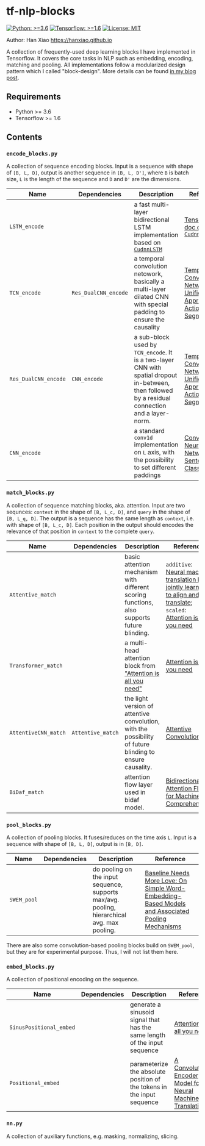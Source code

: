 # tf-nlp-blocks
[![Python: >=3.6](https://img.shields.io/badge/Python->=3.6-brightgreen.svg)](https://opensource.org/licenses/MIT)    [![Tensorflow: >=1.6](https://img.shields.io/badge/Tensorflow->=1.6-brightgreen.svg)](https://opensource.org/licenses/MIT)  [![License: MIT](https://img.shields.io/badge/License-MIT-yellow.svg)](https://opensource.org/licenses/MIT)


Author: Han Xiao https://hanxiao.github.io


A collection of frequently-used deep learning blocks I have implemented in Tensorflow. It covers the core tasks in NLP such as embedding, encoding, matching and pooling. All implementations follow a modularized design pattern which I called "block-design". More details can be found [in my blog post](https://hanxiao.github.io/2018/06/25/4-Encoding-Blocks-You-Need-to-Know-Besides-LSTM-RNN-in-Tensorflow/).

## Requirements

- Python >= 3.6
- Tensorflow >= 1.6

## Contents

### `encode_blocks.py`
A collection of sequence encoding blocks. Input is a sequence with shape of `[B, L, D]`, output is another sequence in `[B, L, D']`, where `B` is batch size, `L` is the length of the sequence and `D` and `D'` are the dimensions.

| Name  | Dependencies| Description | Reference |
| --- | --- |--- |--- |
| `LSTM_encode`| | a fast multi-layer bidirectional LSTM implementation based on [`CudnnLSTM`](https://www.tensorflow.org/api_docs/python/tf/contrib/cudnn_rnn/CudnnLSTM#call) | [Tensorflow doc on `CudnnLSTM`](https://www.tensorflow.org/api_docs/python/tf/contrib/cudnn_rnn/CudnnLSTM#call)|
| `TCN_encode` | `Res_DualCNN_encode`| a temporal convolution netowork, basically a multi-layer dilated CNN with special padding to ensure the causality| [Temporal Convolutional Networks: A Unified Approach to Action Segmentation](https://arxiv.org/abs/1608.08242)|
| `Res_DualCNN_encode` |`CNN_encode`| a sub-block used by `TCN_encode`. It is a two-layer CNN with spatial dropout in-between, then followed by a residual connection and a layer-norm.| [Temporal Convolutional Networks: A Unified Approach to Action Segmentation](https://arxiv.org/abs/1608.08242)|
| `CNN_encode` | | a standard `conv1d` implementation on `L` axis, with the possibility to set different paddings | [Convolutional Neural Networks for Sentence Classification](https://arxiv.org/abs/1408.5882)|

### `match_blocks.py`
A collection of sequence matching blocks, aka. attention. Input are two sequnces: `context` in the shape of `[B, L_c, D]`, and `query` in the shape of `[B, L_q, D]`. The output is a sequence has the same length as `context`, i.e. with shape of `[B, L_c, D]`. Each position in the output should encodes the relevance of that position in `context` to the complete `query`.

| Name  | Dependencies | Description | Reference |
| --- | --- |--- |--- |
|`Attentive_match`| |basic attention mechanism with different scoring functions, also supports future blinding.| `additive`: [Neural machine translation by jointly learning to align and translate](https://arxiv.org/abs/1409.0473); `scaled`: [Attention is all you need](https://arxiv.org/pdf/1706.03762.pdf)| 
|`Transformer_match`| |a multi-head attention block from ["Attention is all you need"](https://arxiv.org/pdf/1706.03762.pdf)| [Attention is all you need](https://arxiv.org/pdf/1706.03762.pdf)|
|`AttentiveCNN_match`| `Attentive_match`|the light version of attentive convolution, with the possibility of future blinding to ensure causality. | [Attentive Convolution](https://arxiv.org/pdf/1710.00519)
|`BiDaf_match`| |attention flow layer used in bidaf model. | [Bidirectional Attention Flow for Machine Comprehension](https://arxiv.org/abs/1611.01603)

### `pool_blocks.py`
A collection of pooling blocks. It fuses/reduces on the time axis `L`. Input is a sequence with shape of `[B, L, D]`, output is in `[B, D]`.

| Name  | Dependencies | Description | Reference |
| --- | --- |--- |--- |
|`SWEM_pool`| | do pooling on the input sequence, supports max/avg. pooling, hierarchical avg. max pooling. | [Baseline Needs More Love: On Simple Word-Embedding-Based Models and Associated Pooling Mechanisms](https://arxiv.org/abs/1805.09843) |

There are also some convolution-based pooling blocks build on `SWEM_pool`, but they are for experimental purpose. Thus, I will not list them here.

### `embed_blocks.py`
A collection of positional encoding on the sequence.

| Name  | Dependencies | Description | Reference |
| --- | --- |--- |--- |
|`SinusPositional_embed`| | generate a sinusoid signal that has the same length of the input sequence | [Attention is all you need](https://arxiv.org/pdf/1706.03762.pdf)|
|`Positional_embed`| |parameterize the absolute position of the tokens in the input sequence | [A Convolutional Encoder Model for Neural Machine Translation](https://arxiv.org/pdf/1611.02344.pdf)

### `nn.py`
A collection of auxiliary functions, e.g. masking, normalizing, slicing. 

